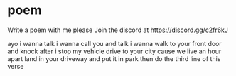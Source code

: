 # poem
Write a poem with me please
Join the discord at https://discord.gg/c2fr6kJ

ayo
i wanna talk
i wanna call you and talk
i wanna walk to your front door and knock
after i stop my vehicle
drive to your city
cause we live an hour apart
land in your driveway and put it in park
then do the third line of this verse
